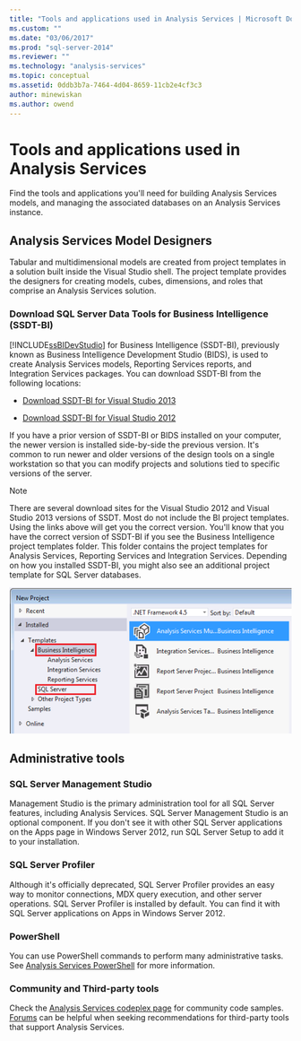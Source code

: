 ```yaml
---
title: "Tools and applications used in Analysis Services | Microsoft Docs"
ms.custom: ""
ms.date: "03/06/2017"
ms.prod: "sql-server-2014"
ms.reviewer: ""
ms.technology: "analysis-services"
ms.topic: conceptual
ms.assetid: 0ddb3b7a-7464-4d04-8659-11cb2e4cf3c3
author: minewiskan
ms.author: owend
---
```

# Tools and applications used in Analysis Services
  Find the tools and applications you'll need for building Analysis Services models, and managing the associated databases on an Analysis Services instance.

## Analysis Services Model Designers
 Tabular and multidimensional models are created from project templates in a solution built inside the Visual Studio shell. The project template provides the designers for creating models, cubes, dimensions, and roles that comprise an Analysis Services solution.

### Download SQL Server Data Tools for Business Intelligence (SSDT-BI)
 [!INCLUDE[ssBIDevStudio](../includes/ssbidevstudio-md.md)] for Business Intelligence (SSDT-BI), previously known as Business Intelligence Development Studio (BIDS), is used to create Analysis Services models, Reporting Services reports, and Integration Services packages. You can download SSDT-BI from the following locations:

-   [Download SSDT-BI for Visual Studio 2013](https://go.microsoft.com/fwlink/p/?LinkId=396526)

-   [Download SSDT-BI for Visual Studio 2012](https://go.microsoft.com/fwlink/p/?LinkID=273673)

 If you have a prior version of SSDT-BI or BIDS installed on your computer, the newer version is installed side-by-side the previous version. It's common to run newer and older versions of the design tools on a single workstation so that you can modify projects and solutions tied to specific versions of the server.

> [!NOTE]
>  There are several download sites for the Visual Studio 2012 and Visual Studio 2013 versions of SSDT. Most do not include the BI project templates. Using the links above will get you the correct version. You'll know that you have the correct version of SSDT-BI if you see the Business Intelligence project templates folder. This folder contains the project templates for Analysis Services, Reporting Services and Integration Services. Depending on how you installed SSDT-BI, you might also see an additional project template for SQL Server databases.

 ![New Project templates in SSDT](media/ssdt-biprojects.png "New Project templates in SSDT")

## Administrative tools

### SQL Server Management Studio
 Management Studio is the primary administration tool for all SQL Server features, including Analysis Services. SQL Server Management Studio is an optional component. If you don't see it with other SQL Server applications on the Apps page in Windows Server 2012, run SQL Server Setup to add it to your installation.

### SQL Server Profiler
 Although it's officially deprecated, SQL Server Profiler provides an easy way to monitor connections, MDX query execution, and other server operations. SQL Server Profiler is installed by default. You can find it with SQL Server applications on Apps in Windows Server 2012.

### PowerShell
 You can use PowerShell commands to perform many administrative tasks. See [Analysis Services PowerShell](analysis-services-powershell.md) for more information.

### Community and Third-party tools
 Check the [Analysis Services codeplex page](https://sqlsrvanalysissrvcs.codeplex.com/) for community code samples. [Forums](https://social.msdn.microsoft.com/Forums/sqlserver/home?forum=sqlanalysisservices) can be helpful when seeking recommendations for third-party tools that support Analysis Services.
